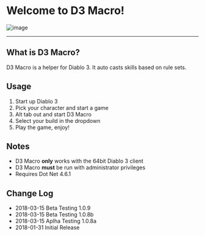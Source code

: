 # Welcome to D3 Macro!

![image][image]

[image]: https://github.com/d3macro/D3Macro/blob/master/Markdown/D3Macro.png?raw=true

----
## What is D3 Macro?

D3 Macro is a helper for Diablo 3.  It auto casts skills based on rule sets. 

## Usage
1. Start up Diablo 3
2. Pick your character and start a game
3. Alt tab out and start D3 Macro
4. Select your build in the dropdown
5. Play the game, enjoy!

## Notes
* D3 Macro **only** works with the 64bit Diablo 3 client
* D3 Macro **must** be run with administrator privileges 
* Requires Dot Net 4.6.1

## Change Log
* 2018-03-15 Beta Testing 1.0.9
* 2018-03-15 Beta Testing 1.0.8b
* 2018-03-15 Aplha Testing 1.0.8a
* 2018-01-31 Initial Release
